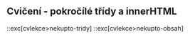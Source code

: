 ## Cvičení - pokročílé třídy a innerHTML

::exc[cvlekce>nekupto-tridy]
::exc[cvlekce>nekupto-obsah]
